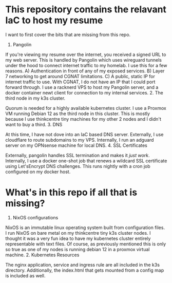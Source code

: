 # This repository contains the relavant IaC to host my resume
I want to first cover the bits that are missing from this repo.

1. Pangolin

If you're viewing my resume over the internet, you received a signed URL to my web server. This is handled by Pangolin which uses wireguard tunnels under the hood to connect internet traffic to my homelab. I use this for a few reasons. A) Authentication in front of any of my exposed services. B) Layer 7 networking to get around CGNAT limitations. C) A public, static IP for internet traffic to use. With CGNAT, I do not have an IP that I could port forward through. I use a racknerd VPS to host my Pangolin server, and a docker container newt client for connection to my internal services.
2. The third node in my k3s cluster. 

Quorum is needed for a highly available kubernetes cluster. I use a Proxmox VM running Debian 12 as the third node in this cluster. This is mostly because I use thinkcentre tiny machines for my other 2 nodes and I didn't want to buy a third.
3. DNS

At this time, I have not dove into an IaC based DNS server. Externally, I use cloudflare to route subdomains to my VPS. Internally, I run an adguard server on my OPNsense machine for local DNS.
4. SSL Certificates

Externally, pangolin handles SSL termination and makes it *just work*. Internally, I use a docker one-shot job that renews a wildcard SSL certificate using Let'sEncrypt DNS challenges. This runs nightly with a cron job configured on my docker host.

# What's in this repo if all that is missing?
1. NixOS configurations

NixOS is an immutable linux operating system built from configuration files. I run NixOS on bare metal on my thinkcentre tiny k3s cluster nodes. I thought it was a very fun idea to have my kubernetes cluster entirely representable with text files. Of course, as previously mentioned this is only so true as one of my nodes is running debian 12 in a proxmox virtual machine.
2. Kubernetes Resources

The nginx application, service and ingress rule are all included in the k3s directory. Additionally, the index.html that gets mounted from a config map is included as well.
